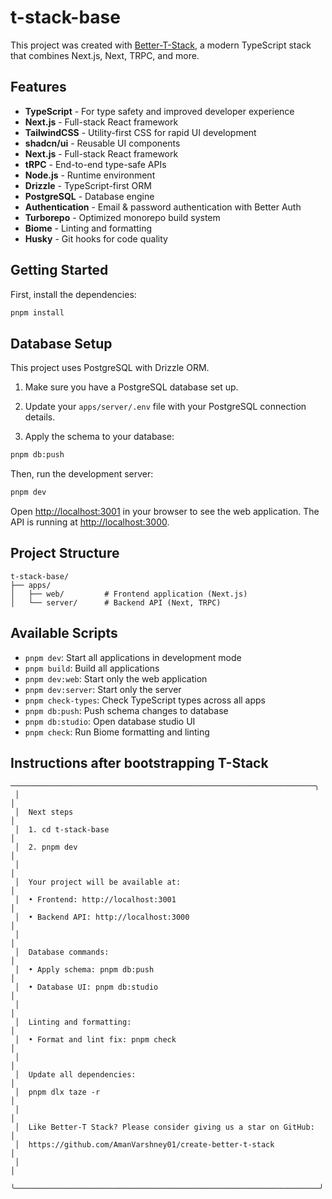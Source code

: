 # t-stack-base

This project was created with [Better-T-Stack](https://github.com/AmanVarshney01/create-better-t-stack), a modern TypeScript stack that combines Next.js, Next, TRPC, and more.

## Features

- **TypeScript** - For type safety and improved developer experience
- **Next.js** - Full-stack React framework
- **TailwindCSS** - Utility-first CSS for rapid UI development
- **shadcn/ui** - Reusable UI components
- **Next.js** - Full-stack React framework
- **tRPC** - End-to-end type-safe APIs
- **Node.js** - Runtime environment
- **Drizzle** - TypeScript-first ORM
- **PostgreSQL** - Database engine
- **Authentication** - Email & password authentication with Better Auth
- **Turborepo** - Optimized monorepo build system
- **Biome** - Linting and formatting
- **Husky** - Git hooks for code quality

## Getting Started

First, install the dependencies:

```bash
pnpm install
```
## Database Setup

This project uses PostgreSQL with Drizzle ORM.

1. Make sure you have a PostgreSQL database set up.
2. Update your `apps/server/.env` file with your PostgreSQL connection details.

3. Apply the schema to your database:
```bash
pnpm db:push
```


Then, run the development server:

```bash
pnpm dev
```

Open [http://localhost:3001](http://localhost:3001) in your browser to see the web application.
The API is running at [http://localhost:3000](http://localhost:3000).



## Project Structure

```
t-stack-base/
├── apps/
│   ├── web/         # Frontend application (Next.js)
│   └── server/      # Backend API (Next, TRPC)
```

## Available Scripts

- `pnpm dev`: Start all applications in development mode
- `pnpm build`: Build all applications
- `pnpm dev:web`: Start only the web application
- `pnpm dev:server`: Start only the server
- `pnpm check-types`: Check TypeScript types across all apps
- `pnpm db:push`: Push schema changes to database
- `pnpm db:studio`: Open database studio UI
- `pnpm check`: Run Biome formatting and linting

## Instructions after bootstrapping T-Stack

```
────────────────────────────────────────────────────────────────────╮
 │                                                                    │
 │  Next steps                                                        │
 │  1. cd t-stack-base                                                │
 │  2. pnpm dev                                                       │
 │                                                                    │
 │  Your project will be available at:                                │
 │  • Frontend: http://localhost:3001                                 │
 │  • Backend API: http://localhost:3000                              │
 │                                                                    │
 │  Database commands:                                                │
 │  • Apply schema: pnpm db:push                                      │
 │  • Database UI: pnpm db:studio                                     │
 │                                                                    │
 │  Linting and formatting:                                           │
 │  • Format and lint fix: pnpm check                                 │
 │                                                                    │
 │  Update all dependencies:                                          │
 │  pnpm dlx taze -r                                                  │
 │                                                                    │
 │  Like Better-T Stack? Please consider giving us a star on GitHub:  │
 │  https://github.com/AmanVarshney01/create-better-t-stack           │
 │                                                                    │
 ╰────────────────────────────────────────────────────────────────────╯
```
